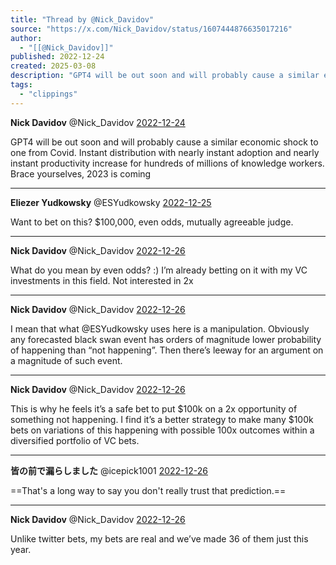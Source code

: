 ```yaml
---
title: "Thread by @Nick_Davidov"
source: "https://x.com/Nick_Davidov/status/1607444876635017216"
author:
  - "[[@Nick_Davidov]]"
published: 2022-12-24
created: 2025-03-08
description: "GPT4 will be out soon and will probably cause a similar economic shock to one from Covid. Instant distribution with nearly instant adoption"
tags:
  - "clippings"
---
```

**Nick Davidov** @Nick\_Davidov [2022-12-24](https://x.com/Nick_Davidov/status/1606688723265277952)

GPT4 will be out soon and will probably cause a similar economic shock to one from Covid. Instant distribution with nearly instant adoption and nearly instant productivity increase for hundreds of millions of knowledge workers. Brace yourselves, 2023 is coming

---

**Eliezer Yudkowsky** @ESYudkowsky [2022-12-25](https://x.com/ESYudkowsky/status/1606962030392807424)

Want to bet on this? $100,000, even odds, mutually agreeable judge.

---

**Nick Davidov** @Nick\_Davidov [2022-12-26](https://x.com/Nick_Davidov/status/1607419320099016704)

What do you mean by even odds? :) I’m already betting on it with my VC investments in this field. Not interested in 2x

---

**Nick Davidov** @Nick\_Davidov [2022-12-26](https://x.com/Nick_Davidov/status/1607438282513866753)

I mean that what @ESYudkowsky uses here is a manipulation. Obviously any forecasted black swan event has orders of magnitude lower probability of happening than “not happening”. Then there’s leeway for an argument on a magnitude of such event.

---

**Nick Davidov** @Nick\_Davidov [2022-12-26](https://x.com/Nick_Davidov/status/1607438857011888131)

This is why he feels it’s a safe bet to put $100k on a 2x opportunity of something not happening. I find it’s a better strategy to make many $100k bets on variations of this happening with possible 100x outcomes within a diversified portfolio of VC bets.

---

**皆の前で漏らしました** @icepick1001 [2022-12-26](https://x.com/icepick1001/status/1607442649824333830)

==That's a long way to say you don't really trust that prediction.==

---

**Nick Davidov** @Nick\_Davidov [2022-12-26](https://x.com/Nick_Davidov/status/1607444876635017216)

Unlike twitter bets, my bets are real and we’ve made 36 of them just this year.